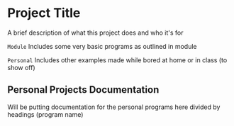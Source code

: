 # Project Title

A brief description of what this project does and who it's for

`Module` Includes some very basic programs as outlined in module

`Personal` Includes other examples made while bored at home or in class (to show off)


## Personal Projects Documentation

Will be putting documentation for the personal programs here divided by headings (program name)
